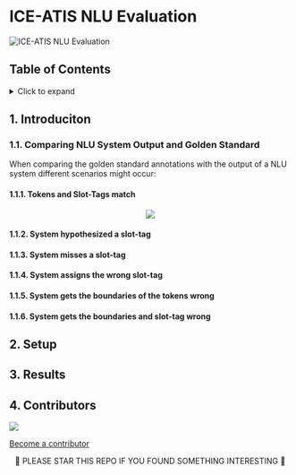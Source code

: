 <!-- omit in toc -->
# ICE-ATIS NLU Evaluation

<!-- Badges -->
![ICE-ATIS NLU Evaluation](https://github.com/egillanton/ice-atis-nlu-evaluation/workflows/ICE-ATIS%20NLU%20Evaluation/badge.svg)

<!-- omit in toc -->
## Table of Contents

<details>
<summary>Click to expand</summary>

- [1. Introduciton](#1-introduciton)
	- [1.1. Comparing NLU System Output and Golden Standard](#11-comparing-nlu-system-output-and-golden-standard)
		- [1.1.1. Tokens and Slot-Tags match](#111-tokens-and-slot-tags-match)
		- [1.1.2. System hypothesized a slot-tag](#112-system-hypothesized-a-slot-tag)
		- [1.1.3. System misses a slot-tag](#113-system-misses-a-slot-tag)
		- [1.1.4. System assigns the wrong slot-tag](#114-system-assigns-the-wrong-slot-tag)
		- [1.1.5. System gets the boundaries of the tokens wrong](#115-system-gets-the-boundaries-of-the-tokens-wrong)
		- [1.1.6. System gets the boundaries and slot-tag wrong](#116-system-gets-the-boundaries-and-slot-tag-wrong)
- [2. Setup](#2-setup)
- [3. Results](#3-results)
- [4. Contributors](#4-contributors)
</details>

## 1. Introduciton

### 1.1. Comparing NLU System Output and Golden Standard
When comparing the golden standard annotations with the output of a NLU system different scenarios might occur:

#### 1.1.1. Tokens and Slot-Tags match

<p align="center">
  <img src="https://user-images.githubusercontent.com/9976294/91733376-f834fd00-eb98-11ea-94cb-73e81cd10cef.png" />
</p>

#### 1.1.2. System hypothesized a slot-tag

#### 1.1.3. System misses a slot-tag

#### 1.1.4. System assigns the wrong slot-tag

#### 1.1.5. System gets the boundaries of the tokens wrong

#### 1.1.6. System gets the boundaries and slot-tag wrong

## 2. Setup

## 3. Results

## 4. Contributors
<a href="https://github.com/egillanton/ice-atis-nlu-evaluation/graphs/contributors">
  <img src="https://contributors-img.web.app/image?repo=egillanton/ice-atis-nlu-evaluation" />
</a>
<!-- Made with [contributors-img](https://contributors-img.web.app). -->

[Become a contributor](CONTRIBUTING.md)

<p align="center">
🌟 PLEASE STAR THIS REPO IF YOU FOUND SOMETHING INTERESTING 🌟
</p>